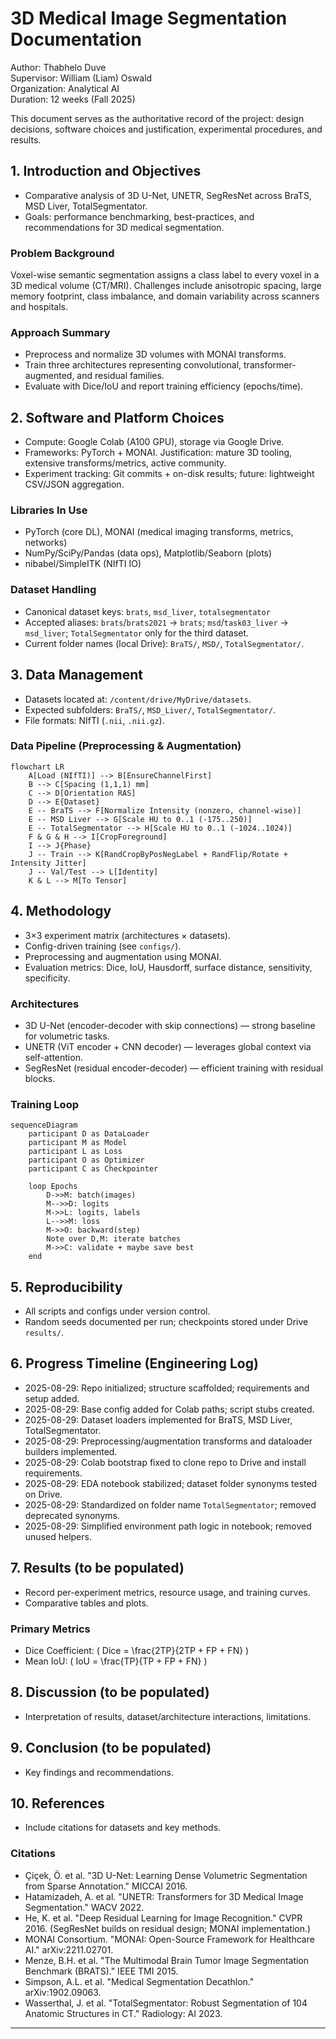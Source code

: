 # 3D Medical Image Segmentation Documentation

Author: Thabhelo Duve  
Supervisor: William (Liam) Oswald  
Organization: Analytical AI  
Duration: 12 weeks (Fall 2025)

This document serves as the authoritative record of the project: design decisions, software choices and justification, experimental procedures, and results.

## 1. Introduction and Objectives
- Comparative analysis of 3D U-Net, UNETR, SegResNet across BraTS, MSD Liver, TotalSegmentator.
- Goals: performance benchmarking, best-practices, and recommendations for 3D medical segmentation.

### Problem Background
Voxel-wise semantic segmentation assigns a class label to every voxel in a 3D medical volume (CT/MRI). Challenges include anisotropic spacing, large memory footprint, class imbalance, and domain variability across scanners and hospitals.

### Approach Summary
- Preprocess and normalize 3D volumes with MONAI transforms.
- Train three architectures representing convolutional, transformer-augmented, and residual families.
- Evaluate with Dice/IoU and report training efficiency (epochs/time).

## 2. Software and Platform Choices
- Compute: Google Colab (A100 GPU), storage via Google Drive.
- Frameworks: PyTorch + MONAI. Justification: mature 3D tooling, extensive transforms/metrics, active community.
- Experiment tracking: Git commits + on-disk results; future: lightweight CSV/JSON aggregation.

### Libraries In Use
- PyTorch (core DL), MONAI (medical imaging transforms, metrics, networks)
- NumPy/SciPy/Pandas (data ops), Matplotlib/Seaborn (plots)
- nibabel/SimpleITK (NIfTI IO)

### Dataset Handling
- Canonical dataset keys: `brats`, `msd_liver`, `totalsegmentator`
- Accepted aliases: `brats`/`brats2021` → `brats`; `msd`/`task03_liver` → `msd_liver`; `TotalSegmentator` only for the third dataset.
- Current folder names (local Drive): `BraTS/`, `MSD/`, `TotalSegmentator/`.

## 3. Data Management
- Datasets located at: `/content/drive/MyDrive/datasets`.
- Expected subfolders: `BraTS/`, `MSD_Liver/`, `TotalSegmentator/`.
- File formats: NIfTI (`.nii`, `.nii.gz`).

### Data Pipeline (Preprocessing & Augmentation)
```mermaid
flowchart LR
    A[Load (NIfTI)] --> B[EnsureChannelFirst]
    B --> C[Spacing (1,1,1) mm]
    C --> D[Orientation RAS]
    D --> E{Dataset}
    E -- BraTS --> F[Normalize Intensity (nonzero, channel-wise)]
    E -- MSD Liver --> G[Scale HU to 0..1 (-175..250)]
    E -- TotalSegmentator --> H[Scale HU to 0..1 (-1024..1024)]
    F & G & H --> I[CropForeground]
    I --> J{Phase}
    J -- Train --> K[RandCropByPosNegLabel + RandFlip/Rotate + Intensity Jitter]
    J -- Val/Test --> L[Identity]
    K & L --> M[To Tensor]
```

## 4. Methodology
- 3×3 experiment matrix (architectures × datasets).
- Config-driven training (see `configs/`).
- Preprocessing and augmentation using MONAI.
- Evaluation metrics: Dice, IoU, Hausdorff, surface distance, sensitivity, specificity.

### Architectures
- 3D U-Net (encoder-decoder with skip connections) — strong baseline for volumetric tasks.
- UNETR (ViT encoder + CNN decoder) — leverages global context via self-attention.
- SegResNet (residual encoder-decoder) — efficient training with residual blocks.

### Training Loop
```mermaid
sequenceDiagram
    participant D as DataLoader
    participant M as Model
    participant L as Loss
    participant O as Optimizer
    participant C as Checkpointer

    loop Epochs
        D->>M: batch(images)
        M-->>D: logits
        M->>L: logits, labels
        L-->>M: loss
        M->>O: backward(step)
        Note over D,M: iterate batches
        M->>C: validate + maybe save best
    end
```

## 5. Reproducibility
- All scripts and configs under version control.
- Random seeds documented per run; checkpoints stored under Drive `results/`.

## 6. Progress Timeline (Engineering Log)
- 2025-08-29: Repo initialized; structure scaffolded; requirements and setup added.
- 2025-08-29: Base config added for Colab paths; script stubs created.
- 2025-08-29: Dataset loaders implemented for BraTS, MSD Liver, TotalSegmentator.
- 2025-08-29: Preprocessing/augmentation transforms and dataloader builders implemented.
- 2025-08-29: Colab bootstrap fixed to clone repo to Drive and install requirements.
- 2025-08-29: EDA notebook stabilized; dataset folder synonyms tested on Drive.
- 2025-08-29: Standardized on folder name `TotalSegmentator`; removed deprecated synonyms.
- 2025-08-29: Simplified environment path logic in notebook; removed unused helpers.

## 7. Results (to be populated)
- Record per-experiment metrics, resource usage, and training curves.
- Comparative tables and plots.

### Primary Metrics
- Dice Coefficient: \( Dice = \frac{2TP}{2TP + FP + FN} \)
- Mean IoU: \( IoU = \frac{TP}{TP + FP + FN} \)

## 8. Discussion (to be populated)
- Interpretation of results, dataset/architecture interactions, limitations.

## 9. Conclusion (to be populated)
- Key findings and recommendations.

## 10. References
- Include citations for datasets and key methods.

### Citations
- Çiçek, Ö. et al. "3D U-Net: Learning Dense Volumetric Segmentation from Sparse Annotation." MICCAI 2016.
- Hatamizadeh, A. et al. "UNETR: Transformers for 3D Medical Image Segmentation." WACV 2022.
- He, K. et al. "Deep Residual Learning for Image Recognition." CVPR 2016. (SegResNet builds on residual design; MONAI implementation.)
- MONAI Consortium. "MONAI: Open-Source Framework for Healthcare AI." arXiv:2211.02701.
- Menze, B.H. et al. "The Multimodal Brain Tumor Image Segmentation Benchmark (BRATS)." IEEE TMI 2015.
- Simpson, A.L. et al. "Medical Segmentation Decathlon." arXiv:1902.09063.
- Wasserthal, J. et al. "TotalSegmentator: Robust Segmentation of 104 Anatomic Structures in CT." Radiology: AI 2023.

---

